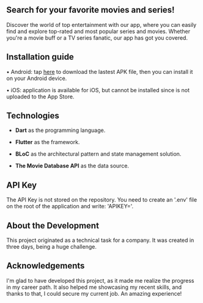 ## Search for your favorite movies and series!

Discover the world of top entertainment with our app, where you can easily find and explore top-rated and most popular series and movies. Whether you're a movie buff or a TV series fanatic, our app has got you covered.

## Installation guide
• Android: tap [here](https://github.com/nicolas-ferrada/movies_and_series/releases/latest/) to download the lastest APK file, then you can install it on your Android device.

• iOS: application is available for iOS, but cannot be installed since is not uploaded to the App Store.

## Technologies
- **Dart** as the programming language.

- **Flutter** as the framework.

- **BLoC** as the architectural pattern and state management solution.

- **The Movie Database API** as the data source.

## API Key
The API Key is not stored on the repository. You need to create an '.env' file on the root of the application and write: 'APIKEY='.

## About the Development
This project originated as a technical task for a company. It was created in three days, being a huge challenge.

## Acknowledgements
I'm glad to have developed this project, as it made me realize the progress in my career path. It also helped me showcasing my recent skills, and thanks to that, I could secure my current job. An amazing experience!